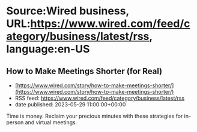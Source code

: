# Source:Wired business, URL:https://www.wired.com/feed/category/business/latest/rss, language:en-US

## How to Make Meetings Shorter (for Real)
 - [https://www.wired.com/story/how-to-make-meetings-shorter/](https://www.wired.com/story/how-to-make-meetings-shorter/)
 - RSS feed: https://www.wired.com/feed/category/business/latest/rss
 - date published: 2023-05-29 11:00:00+00:00

Time is money. Reclaim your precious minutes with these strategies for in-person and virtual meetings.

